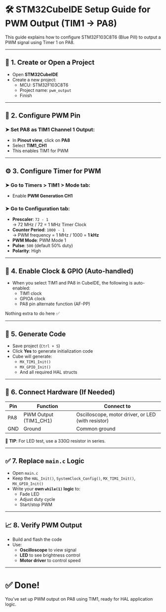# 🛠️ STM32CubeIDE Setup Guide for PWM Output (TIM1 → PA8)

This guide explains how to configure STM32F103C8T6 (Blue Pill) to output a PWM signal using Timer 1 on PA8.

---

## 🔧 1. Create or Open a Project

- Open **STM32CubeIDE**
- Create a new project:
  - MCU: STM32F103C8T6
  - Project name: `pwm_output`
  - Finish

---

## 📍 2. Configure PWM Pin

### ➤ Set PA8 as TIM1 Channel 1 Output:
- In **Pinout view**, click on **PA8**
- Select **TIM1_CH1**
- This enables TIM1 for PWM

---

## ⚙️ 3. Configure Timer for PWM

### ➤ Go to **Timers > TIM1 > Mode** tab:
- Enable **PWM Generation CH1**

### ➤ Go to **Configuration** tab:
- **Prescaler**: `72 - 1`  
  → 72 MHz / 72 = 1 MHz Timer Clock
- **Counter Period**: `1000 - 1`  
  → PWM frequency = 1 MHz / 1000 = **1 kHz**
- **PWM Mode**: PWM Mode 1
- **Pulse**: `500` (default 50% duty)
- **Polarity**: High

---

## 📡 4. Enable Clock & GPIO (Auto-handled)

- When you select TIM1 and PA8 in CubeIDE, the following is auto-enabled:
  - TIM1 clock
  - GPIOA clock
  - PA8 pin alternate function (AF-PP)

Nothing extra to do here ✅

---

## 💾 5. Generate Code

- Save project (`Ctrl + S`)
- Click **Yes** to generate initialization code
- Cube will generate:
  - `MX_TIM1_Init()`
  - `MX_GPIO_Init()`
  - And all required HAL structs

---

## 🔌 6. Connect Hardware (If Needed)

| Pin   | Function            | Connect to                  |
|--------|---------------------|-----------------------------|
| PA8   | PWM Output (TIM1_CH1) | Oscilloscope, motor driver, or LED (with resistor) |
| GND   | Ground               | Common ground              |

🧠 **TIP**: For LED test, use a 330Ω resistor in series.

---

## ✅ 7. Replace `main.c` Logic

- Open `main.c`
- Keep the `HAL_Init()`, `SystemClock_Config()`, `MX_TIM1_Init()`, `MX_GPIO_Init()`
- Write your **own `while(1)` logic** to:
  - Fade LED
  - Adjust duty cycle
  - Start/stop PWM

---

## 📈 8. Verify PWM Output

- Build and flash the code
- Use:
  - **Oscilloscope** to view signal
  - **LED** to see brightness control
  - **Motor driver** to control speed

---

# ✅ Done!

You’ve set up PWM output on PA8 using TIM1, ready for HAL application logic.

